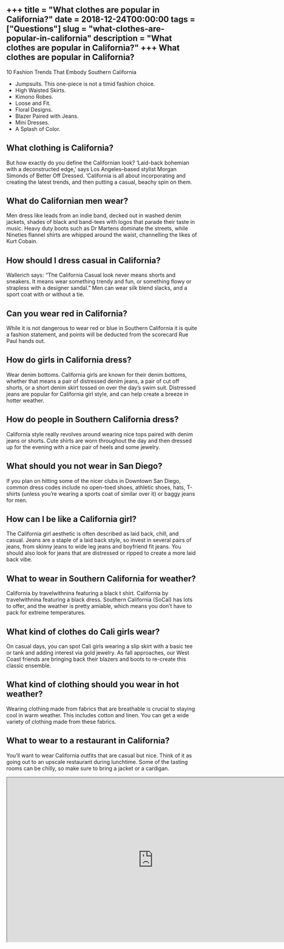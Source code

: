 +++
title = "What clothes are popular in California?"
date = 2018-12-24T00:00:00
tags = ["Questions"]
slug = "what-clothes-are-popular-in-california"
description = "What clothes are popular in California?"
+++
What clothes are popular in California?
---------------------------------------

10 Fashion Trends That Embody Southern California

- Jumpsuits. This one-piece is not a timid fashion choice.
- High Waisted Skirts.
- Kimono Robes.
- Loose and Fit.
- Floral Designs.
- Blazer Paired with Jeans.
- Mini Dresses.
- A Splash of Color.

What clothing is California?
----------------------------

But how exactly do you define the Californian look? ‘Laid-back bohemian with a deconstructed edge,’ says Los Angeles–based stylist Morgan Simonds of Better Off Dressed. ‘California is all about incorporating and creating the latest trends, and then putting a casual, beachy spin on them.

What do Californian men wear?
-----------------------------

Men dress like leads from an indie band, decked out in washed denim jackets, shades of black and band-tees with logos that parade their taste in music. Heavy duty boots such as Dr Martens dominate the streets, while Nineties flannel shirts are whipped around the waist, channelling the likes of Kurt Cobain.

How should I dress casual in California?
----------------------------------------

Wallerich says: “The California Casual look never means shorts and sneakers. It means wear something trendy and fun, or something flowy or strapless with a designer sandal.” Men can wear silk blend slacks, and a sport coat with or without a tie.

Can you wear red in California?
-------------------------------

While it is not dangerous to wear red or blue in Southern California it is quite a fashion statement, and points will be deducted from the scorecard Rue Paul hands out.

How do girls in California dress?
---------------------------------

Wear denim bottoms. California girls are known for their denim bottoms, whether that means a pair of distressed denim jeans, a pair of cut off shorts, or a short denim skirt tossed on over the day’s swim suit. Distressed jeans are popular for California girl style, and can help create a breeze in hotter weather.

How do people in Southern California dress?
-------------------------------------------

California style really revolves around wearing nice tops paired with denim jeans or shorts. Cute shirts are worn throughout the day and then dressed up for the evening with a nice pair of heels and some jewelry.

What should you not wear in San Diego?
--------------------------------------

If you plan on hitting some of the nicer clubs in Downtown San Diego, common dress codes include no open-toed shoes, athletic shoes, hats, T-shirts (unless you’re wearing a sports coat of similar over it) or baggy jeans for men.

How can I be like a California girl?
------------------------------------

The California girl aesthetic is often described as laid back, chill, and casual. Jeans are a staple of a laid back style, so invest in several pairs of jeans, from skinny jeans to wide leg jeans and boyfriend fit jeans. You should also look for jeans that are distressed or ripped to create a more laid back vibe.

What to wear in Southern California for weather?
------------------------------------------------

California by travelwithnina featuring a black t shirt. California by travelwithnina featuring a black dress. Southern California (SoCal) has lots to offer, and the weather is pretty amiable, which means you don’t have to pack for extreme temperatures.

What kind of clothes do Cali girls wear?
----------------------------------------

On casual days, you can spot Cali girls wearing a slip skirt with a basic tee or tank and adding interest via gold jewelry. As fall approaches, our West Coast friends are bringing back their blazers and boots to re-create this classic ensemble.

What kind of clothing should you wear in hot weather?
-----------------------------------------------------

Wearing clothing made from fabrics that are breathable is crucial to staying cool in warm weather. This includes cotton and linen. You can get a wide variety of clothing made from these fabrics.

What to wear to a restaurant in California?
-------------------------------------------

You’ll want to wear California outfits that are casual but nice. Think of it as going out to an upscale restaurant during lunchtime. Some of the tasting rooms can be chilly, so make sure to bring a jacket or a cardigan.

<iframe allow="accelerometer; autoplay; clipboard-write; encrypted-media; gyroscope; picture-in-picture" allowfullscreen="" class="__youtube_prefs__  epyt-is-override  no-lazyload" data-no-lazy="1" data-origheight="433" data-origwidth="770" data-skipgform_ajax_framebjll="" height="433" id="_ytid_79592" loading="lazy" src="https://www.youtube.com/embed/Q_EwuVHDb5U?enablejsapi=1&autoplay=0&cc_load_policy=0&cc_lang_pref=&iv_load_policy=1&loop=0&modestbranding=0&rel=1&fs=1&playsinline=0&autohide=2&theme=dark&color=red&controls=1&" title="YouTube player" width="770"></iframe>